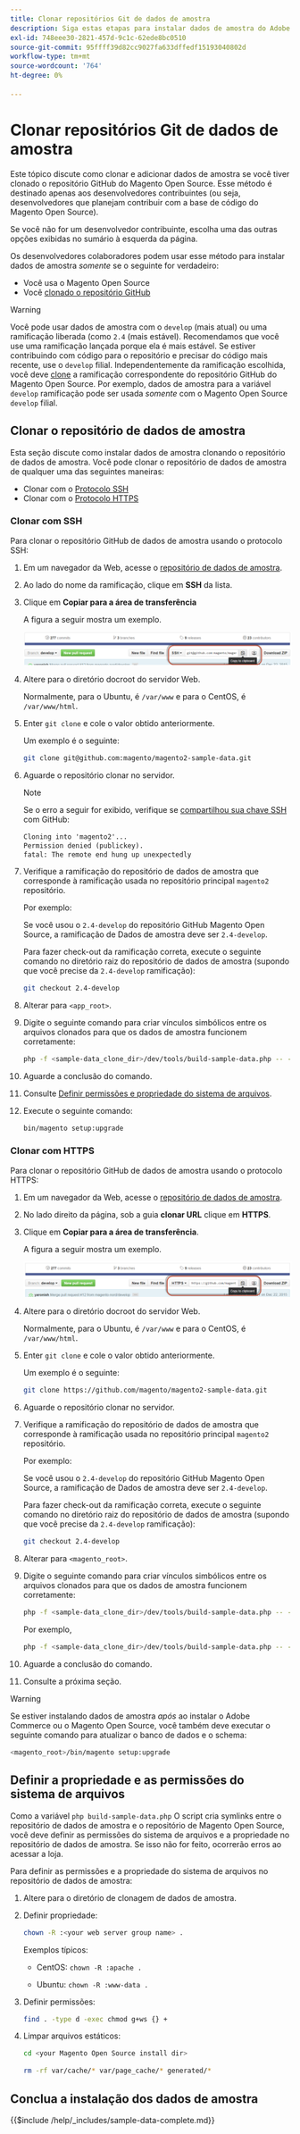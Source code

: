 ```yaml
---
title: Clonar repositórios Git de dados de amostra
description: Siga estas etapas para instalar dados de amostra do Adobe Commerce e do Magento Open Source clonando repositórios Git.
exl-id: 748eee30-2821-457d-9c1c-62ede8bc0510
source-git-commit: 95ffff39d82cc9027fa633dffedf15193040802d
workflow-type: tm+mt
source-wordcount: '764'
ht-degree: 0%

---
```


# Clonar repositórios Git de dados de amostra

Este tópico discute como clonar e adicionar dados de amostra se você tiver clonado o repositório GitHub do Magento Open Source. Esse método é destinado apenas aos desenvolvedores contribuintes (ou seja, desenvolvedores que planejam contribuir com a base de código do Magento Open Source).

Se você não for um desenvolvedor contribuinte, escolha uma das outras opções exibidas no sumário à esquerda da página.

Os desenvolvedores colaboradores podem usar esse método para instalar dados de amostra *somente* se o seguinte for verdadeiro:

* Você usa o Magento Open Source
* Você [clonado o repositório GitHub](https://developer.adobe.com/commerce/contributor/guides/install/clone-repository/)

>[!WARNING]
>
>Você pode usar dados de amostra com o `develop` (mais atual) ou uma ramificação liberada (como `2.4` (mais estável). Recomendamos que você use uma ramificação lançada porque ela é mais estável. Se estiver contribuindo com código para o repositório e precisar do código mais recente, use o `develop` filial. Independentemente da ramificação escolhida, você deve [clone](https://developer.adobe.com/commerce/contributor/guides/install/clone-repository/) a ramificação correspondente do repositório GitHub do Magento Open Source. Por exemplo, dados de amostra para a variável `develop` ramificação pode ser usada *somente* com o Magento Open Source `develop` filial.

## Clonar o repositório de dados de amostra

Esta seção discute como instalar dados de amostra clonando o repositório de dados de amostra. Você pode clonar o repositório de dados de amostra de qualquer uma das seguintes maneiras:

* Clonar com o [Protocolo SSH](#clone-with-ssh)
* Clonar com o [Protocolo HTTPS](#clone-with-https)

### Clonar com SSH

Para clonar o repositório GitHub de dados de amostra usando o protocolo SSH:

1. Em um navegador da Web, acesse o [repositório de dados de amostra](https://github.com/magento/magento2-sample-data).
1. Ao lado do nome da ramificação, clique em **SSH** da lista.
1. Clique em **Copiar para a área de transferência**

   A figura a seguir mostra um exemplo.

   ![Clonar o repositório GitHub usando SSH](../../assets/installation/install_mage2_clone-ssh.png)

1. Altere para o diretório docroot do servidor Web.

   Normalmente, para o Ubuntu, é `/var/www` e para o CentOS, é `/var/www/html`.

1. Enter `git clone` e cole o valor obtido anteriormente.

   Um exemplo é o seguinte:

   ```bash
   git clone git@github.com:magento/magento2-sample-data.git
   ```

1. Aguarde o repositório clonar no servidor.

   >[!NOTE]
   >
   >Se o erro a seguir for exibido, verifique se [compartilhou sua chave SSH](https://docs.github.com/articles/generating-ssh-keys/) com GitHub:<br>

   ```terminal
   Cloning into 'magento2'...
   Permission denied (publickey).
   fatal: The remote end hung up unexpectedly
   ```

1. Verifique a ramificação do repositório de dados de amostra que corresponde à ramificação usada no repositório principal `magento2` repositório.

   Por exemplo:

   Se você usou o `2.4-develop` do repositório GitHub Magento Open Source, a ramificação de Dados de amostra deve ser `2.4-develop`.

   Para fazer check-out da ramificação correta, execute o seguinte comando no diretório raiz do repositório de dados de amostra (supondo que você precise da `2.4-develop` ramificação):

   ```bash
   git checkout 2.4-develop
   ```

1. Alterar para `<app_root>`.
1. Digite o seguinte comando para criar vínculos simbólicos entre os arquivos clonados para que os dados de amostra funcionem corretamente:

   ```bash
   php -f <sample-data_clone_dir>/dev/tools/build-sample-data.php -- --ce-source="<path_to_your_magento_instance>"
   ```

1. Aguarde a conclusão do comando.

1. Consulte [Definir permissões e propriedade do sistema de arquivos](#set-file-system-ownership-and-permissions).

1. Execute o seguinte comando:

   ```bash
   bin/magento setup:upgrade
   ```

### Clonar com HTTPS

Para clonar o repositório GitHub de dados de amostra usando o protocolo HTTPS:

1. Em um navegador da Web, acesse o [repositório de dados de amostra](https://github.com/magento/magento2-sample-data).
1. No lado direito da página, sob a guia **clonar URL** clique em **HTTPS**.
1. Clique em **Copiar para a área de transferência**.

   A figura a seguir mostra um exemplo.

   ![Clonar o repositório GitHub usando HTTPS](../../assets/installation/install_mage2_clone-https.png)

1. Altere para o diretório docroot do servidor Web.

   Normalmente, para o Ubuntu, é `/var/www` e para o CentOS, é `/var/www/html`.

1. Enter `git clone` e cole o valor obtido anteriormente.

   Um exemplo é o seguinte:

   ```bash
   git clone https://github.com/magento/magento2-sample-data.git
   ```

1. Aguarde o repositório clonar no servidor.
1. Verifique a ramificação do repositório de dados de amostra que corresponde à ramificação usada no repositório principal `magento2` repositório.

   Por exemplo:

   Se você usou o `2.4-develop` do repositório GitHub Magento Open Source, a ramificação de Dados de amostra deve ser `2.4-develop`.

   Para fazer check-out da ramificação correta, execute o seguinte comando no diretório raiz do repositório de dados de amostra (supondo que você precise da `2.4-develop` ramificação):

   ```bash
   git checkout 2.4-develop
   ```

1. Alterar para `<magento_root>`.
1. Digite o seguinte comando para criar vínculos simbólicos entre os arquivos clonados para que os dados de amostra funcionem corretamente:

   ```bash
   php -f <sample-data_clone_dir>/dev/tools/build-sample-data.php -- --ce-source="<path_to_your_magento_instance>"
   ```

   Por exemplo,

   ```bash
   php -f <sample-data_clone_dir>/dev/tools/build-sample-data.php -- --ce-source="/var/www/magento2"
   ```

1. Aguarde a conclusão do comando.
1. Consulte a próxima seção.

>[!WARNING]
>
>Se estiver instalando dados de amostra *após* ao instalar o Adobe Commerce ou o Magento Open Source, você também deve executar o seguinte comando para atualizar o banco de dados e o schema:
>
>```bash
><magento_root>/bin/magento setup:upgrade
>```

## Definir a propriedade e as permissões do sistema de arquivos

Como a variável `php build-sample-data.php` O script cria symlinks entre o repositório de dados de amostra e o repositório de Magento Open Source, você deve definir as permissões do sistema de arquivos e a propriedade no repositório de dados de amostra. Se isso não for feito, ocorrerão erros ao acessar a loja.

Para definir as permissões e a propriedade do sistema de arquivos no repositório de dados de amostra:

1. Altere para o diretório de clonagem de dados de amostra.
1. Definir propriedade:

   ```bash
   chown -R :<your web server group name> .
   ```

   Exemplos típicos:

   * CentOS: `chown -R :apache .`

   * Ubuntu: `chown -R :www-data .`

1. Definir permissões:

   ```bash
   find . -type d -exec chmod g+ws {} +
   ```

1. Limpar arquivos estáticos:

   ```bash
   cd <your Magento Open Source install dir>
   ```

   ```bash
   rm -rf var/cache/* var/page_cache/* generated/*
   ```

## Conclua a instalação dos dados de amostra

{{$include /help/_includes/sample-data-complete.md}}
